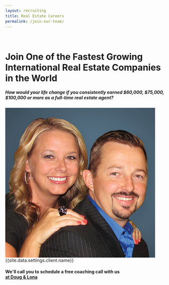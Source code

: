 ```yaml
---
layout: recruiting
title: Real Estate Careers
permalink: /join-our-team/
---
```


<div class="recruiting-page">
<br>
<h1 class="join-us">Join One of the Fastest Growing International Real Estate Companies in the World</h1>
<h5 class="join-us-subtitle">How would your life change if you consistently earned $60,000, $75,000, $100,000 or more as a full-time real estate agent?</h5>
<div class="recruiting-photo">

<span>
<img src="/img/headshot.jpg" align="center" alt="{{site.data.settings.client.name}}" class="client-image"/>
</span>
<figcaption class="caption">{{site.data.settings.client.name}}</figcaption>
</div>

<div data-paperform-id="dougandlona"></div><script>(function() {var script = document.createElement('script'); script.src = "https://paperform.co/__embed.min.js"; document.body.appendChild(script); })()</script>

<div>
<h4>We'll call you to schedule a free coaching call with us<br>
<a href="https://calendly.com/doug-lona/doug-and-lona-30-min?month=2021-09" target="_blank"><b>at Doug & Lona</b></a></h4>
</div>
<br><br>